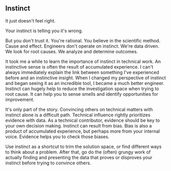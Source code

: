 ## Instinct

It just doesn't feel right.

Your instinct is telling you it's wrong.

But you don't trust it. You're rational. You believe in the scientific method. Cause and effect. Engineers don't operate on instinct. We're data driven. We look for root causes. We analyze and determine outcomes.

It took me a while to learn the importance of instinct in technical work. An instinctive sense is often the result of accumulated experience. I can't always immediately explain the link between something I've experienced before and an instinctive insight. When I changed my perspective of instinct and began seeing it as an incredible tool, I became a much better engineer. Instinct can hugely help to reduce the investigation space when trying to root cause. It can help you to sense smells and identify opportunities for improvement.

It's only part of the story. Convincing others on technical matters with instinct alone is a difficult path. Technical influence rightly prioritizes evidence with data. As a technical contributor, evidence should be key to your own decision making. Instinct can result from bias. Bias is also a product of accumulated experience, but perhaps more from your internal voice. Evidence helps you to check those biases.

Use instinct as a shortcut to trim the solution space, or find different ways to think about a problem. After that, go do the (often) grungy work of actually finding and presenting the data that proves or disproves your instinct before trying to convince others.
